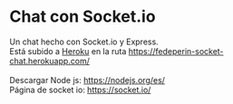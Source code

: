 # Chat con Socket.io
Un chat hecho con Socket.io y Express.<br>
Está subido a <a href="https://heroku.com" target="_blank">Heroku</a> en la ruta https://fedeperin-socket-chat.herokuapp.com/ <br><br>
Descargar Node js: https://nodejs.org/es/ <br>
Página de socket io: https://socket.io/
